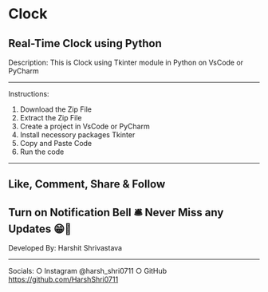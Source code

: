 # Clock
Real-Time Clock using Python
---------------------------------

Description: 
This is Clock using Tkinter module in Python on VsCode or PyCharm

---------------------------------
Instructions:
1. Download the Zip File
2. Extract the Zip File
3. Create a project in VsCode or PyCharm
4. Install necessory packages Tkinter 
5. Copy and Paste Code
5. Run the code 

---------------------------------
Like, Comment, Share & Follow 
---------------------------------
Turn on Notification Bell 🛎 
Never Miss any Updates 😁🙏
---------------------------------
Developed By:
Harshit Shrivastava

---------------------------------
Socials: 
○ Instagram @harsh_shri0711
○ GitHub https://github.com/HarshShri0711
